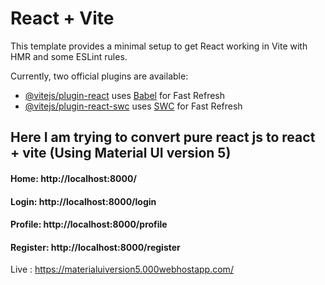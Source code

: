 # React + Vite

This template provides a minimal setup to get React working in Vite with HMR and some ESLint rules.

Currently, two official plugins are available:

- [@vitejs/plugin-react](https://github.com/vitejs/vite-plugin-react/blob/main/packages/plugin-react/README.md) uses [Babel](https://babeljs.io/) for Fast Refresh
- [@vitejs/plugin-react-swc](https://github.com/vitejs/vite-plugin-react-swc) uses [SWC](https://swc.rs/) for Fast Refresh

## Here I am trying to convert pure react js to react + vite (Using Material UI version 5)

#### Home: http://localhost:8000/
#### Login: http://localhost:8000/login
#### Profile: http://localhost:8000/profile
#### Register: http://localhost:8000/register

Live : https://materialuiversion5.000webhostapp.com/